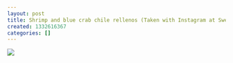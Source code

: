 ```yaml
---
layout: post
title: Shrimp and blue crab chile rellenos (Taken with Instagram at Sweet Basil)
created: 1332616367
categories: []
---
```

<img src="http://27.media.tumblr.com/tumblr_m1eldcNxUk1rsr8w3o1_500.jpg"/><br/><br/>
